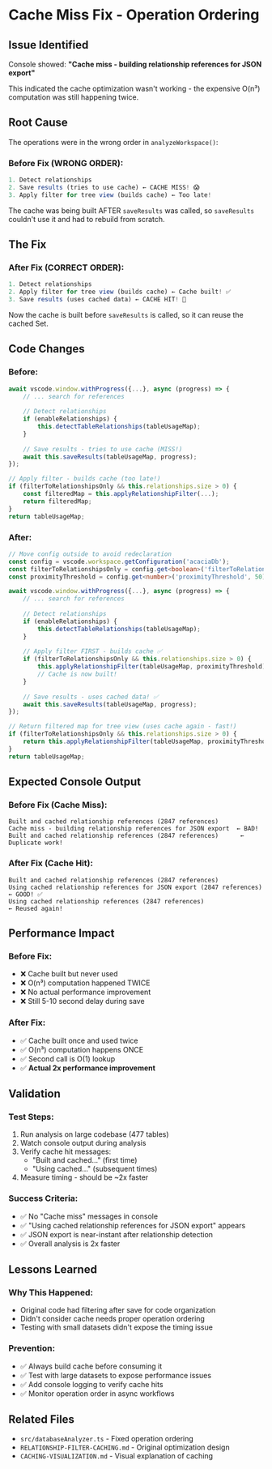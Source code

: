 # Cache Miss Fix - Operation Ordering

## Issue Identified
Console showed: **"Cache miss - building relationship references for JSON export"**

This indicated the cache optimization wasn't working - the expensive O(n³) computation was still happening twice.

## Root Cause
The operations were in the wrong order in `analyzeWorkspace()`:

### Before Fix (WRONG ORDER):
```typescript
1. Detect relationships
2. Save results (tries to use cache) ← CACHE MISS! 😱
3. Apply filter for tree view (builds cache) ← Too late!
```

The cache was being built AFTER `saveResults` was called, so `saveResults` couldn't use it and had to rebuild from scratch.

## The Fix

### After Fix (CORRECT ORDER):
```typescript
1. Detect relationships
2. Apply filter for tree view (builds cache) ← Cache built! ✅
3. Save results (uses cached data) ← CACHE HIT! 🎉
```

Now the cache is built before `saveResults` is called, so it can reuse the cached Set.

## Code Changes

### Before:
```typescript
await vscode.window.withProgress({...}, async (progress) => {
    // ... search for references
    
    // Detect relationships
    if (enableRelationships) {
        this.detectTableRelationships(tableUsageMap);
    }
    
    // Save results - tries to use cache (MISS!)
    await this.saveResults(tableUsageMap, progress);
});

// Apply filter - builds cache (too late!)
if (filterToRelationshipsOnly && this.relationships.size > 0) {
    const filteredMap = this.applyRelationshipFilter(...);
    return filteredMap;
}
return tableUsageMap;
```

### After:
```typescript
// Move config outside to avoid redeclaration
const config = vscode.workspace.getConfiguration('acaciaDb');
const filterToRelationshipsOnly = config.get<boolean>('filterToRelationshipsOnly', true);
const proximityThreshold = config.get<number>('proximityThreshold', 50);

await vscode.window.withProgress({...}, async (progress) => {
    // ... search for references
    
    // Detect relationships
    if (enableRelationships) {
        this.detectTableRelationships(tableUsageMap);
    }
    
    // Apply filter FIRST - builds cache ✅
    if (filterToRelationshipsOnly && this.relationships.size > 0) {
        this.applyRelationshipFilter(tableUsageMap, proximityThreshold);
        // Cache is now built!
    }
    
    // Save results - uses cached data! ✅
    await this.saveResults(tableUsageMap, progress);
});

// Return filtered map for tree view (uses cache again - fast!)
if (filterToRelationshipsOnly && this.relationships.size > 0) {
    return this.applyRelationshipFilter(tableUsageMap, proximityThreshold);
}
return tableUsageMap;
```

## Expected Console Output

### Before Fix (Cache Miss):
```
Built and cached relationship references (2847 references)
Cache miss - building relationship references for JSON export  ← BAD!
Built and cached relationship references (2847 references)      ← Duplicate work!
```

### After Fix (Cache Hit):
```
Built and cached relationship references (2847 references)
Using cached relationship references for JSON export (2847 references)  ← GOOD! ✅
Using cached relationship references (2847 references)                  ← Reused again!
```

## Performance Impact

### Before Fix:
- ❌ Cache built but never used
- ❌ O(n³) computation happened TWICE
- ❌ No actual performance improvement
- ❌ Still 5-10 second delay during save

### After Fix:
- ✅ Cache built once and used twice
- ✅ O(n³) computation happens ONCE
- ✅ Second call is O(1) lookup
- ✅ **Actual 2x performance improvement**

## Validation

### Test Steps:
1. Run analysis on large codebase (477 tables)
2. Watch console output during analysis
3. Verify cache hit messages:
   - "Built and cached..." (first time)
   - "Using cached..." (subsequent times)
4. Measure timing - should be ~2x faster

### Success Criteria:
- ✅ No "Cache miss" messages in console
- ✅ "Using cached relationship references for JSON export" appears
- ✅ JSON export is near-instant after relationship detection
- ✅ Overall analysis is 2x faster

## Lessons Learned

### Why This Happened:
- Original code had filtering after save for code organization
- Didn't consider cache needs proper operation ordering
- Testing with small datasets didn't expose the timing issue

### Prevention:
- ✅ Always build cache before consuming it
- ✅ Test with large datasets to expose performance issues
- ✅ Add console logging to verify cache hits
- ✅ Monitor operation order in async workflows

## Related Files
- `src/databaseAnalyzer.ts` - Fixed operation ordering
- `RELATIONSHIP-FILTER-CACHING.md` - Original optimization design
- `CACHING-VISUALIZATION.md` - Visual explanation of caching